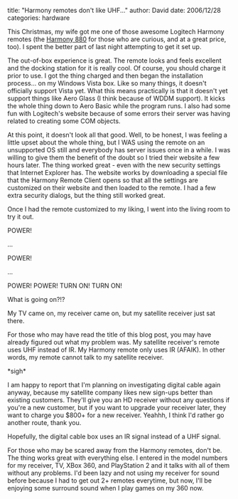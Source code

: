 
title: "Harmony remotes don't like UHF..."
author: David
date: 2006/12/28
categories: hardware

This Christmas, my wife got me one of those awesome Logitech Harmony remotes (the [Harmony 880](http://www.logitech.com/index.cfm/products/detailsharmony/US/EN,CRID=2084,CONTENTID=9933) for those who are curious, and at a great price, too). I spent the better part of last night attempting to get it set up.  

The out-of-box experience is great. The remote looks and feels excellent and the docking station for it is really cool. Of course, you should charge it prior to use. I got the thing charged and then began the installation process... on my Windows Vista box. Like so many things, it doesn't officially support Vista yet. What this means practically is that it doesn't yet support things like Aero Glass (I think because of WDDM support). It kicks the whole thing down to Aero Basic while the program runs. I also had some fun with Logitech's website because of some errors their server was having related to creating some COM objects. 

At this point, it doesn't look all that good. Well, to be honest, I was feeling a little upset about the whole thing, but I WAS using the remote on an unsupported OS still and everybody has server issues once in a while. I was willing to give them the benefit of the doubt so I tried their website a few hours later. The thing worked great - even with the new security settings that Internet Explorer has. The website works by downloading a special file that the Harmony Remote Client opens so that all the settings are customized on their website and then loaded to the remote. I had a few extra security dialogs, but the thing still worked great. 

Once I had the remote customized to my liking, I went into the living room to try it out. 

POWER! 

... 

POWER! 

... 

POWER! POWER! TURN ON! TURN ON! 

What is going on?!? 

My TV came on, my receiver came on, but my satellite receiver just sat there. 

For those who may have read the title of this blog post, you may have already figured out what my problem was. My satellite receiver's remote uses UHF instead of IR. My Harmony remote only uses IR (AFAIK). In other words, my remote cannot talk to my satellite receiver. 

\*sigh\*

I am happy to report that I'm planning on investigating digital cable again anyway, because my satellite company likes new sign-ups better than existing customers. They'll give you an HD receiver without any questions if you're a new customer, but if you want to upgrade your receiver later, they want to charge you $800+ for a new receiver. Yeahhh, I think I'd rather go another route, thank you.  

Hopefully, the digital cable box uses an IR signal instead of a UHF signal. 

For those who may be scared away from the Harmony remotes, don't be. The thing works great with everything else. I entered in the model numbers for my receiver, TV, XBox 360, and PlayStation 2 and it talks with all of them without any problems. I'd been lazy and not using my receiver for sound before because I had to get out 2+ remotes everytime, but now, I'll be enjoying some surround sound when I play games on my 360 now.

